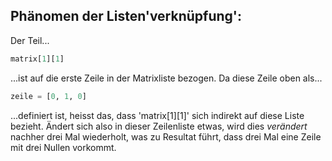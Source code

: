 ## Phänomen der Listen'verknüpfung':

Der Teil...

```py
matrix[1][1]
```

...ist auf die erste Zeile in der Matrixliste bezogen. Da diese Zeile oben als...

```py
zeile = [0, 1, 0]
```

...definiert ist, heisst das, dass 'matrix[1][1]' sich indirekt auf diese Liste bezieht. Ändert sich also in dieser Zeilenliste etwas, wird dies _verändert_ nachher drei Mal wiederholt, was zu Resultat führt, dass drei Mal eine Zeile mit drei Nullen vorkommt.
